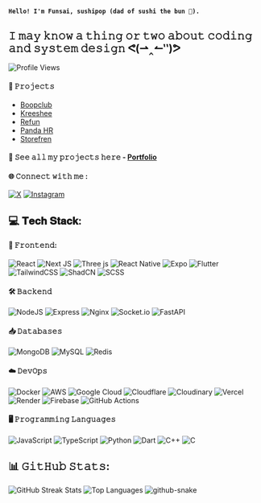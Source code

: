 #### ``` Hello! I'm Funsai, sushipop (dad of sushi the bun 🐇). ```
## 𝙸 𝚖𝚊𝚢 𝚔𝚗𝚘𝚠 𝚊 𝚝𝚑𝚒𝚗𝚐 𝚘𝚛 𝚝𝚠𝚘 𝚊𝚋𝚘𝚞𝚝 𝚌𝚘𝚍𝚒𝚗𝚐 𝚊𝚗𝚍 𝚜𝚢𝚜𝚝𝚎𝚖 𝚍𝚎𝚜𝚒𝚐𝚗 ᕙ⁠(⁠⇀⁠‸⁠↼⁠‶⁠)⁠ᕗ
![Profile Views](https://komarev.com/ghpvc/?username=FunsaiSushi&style=for-the-badge)

#### 📂 𝙿𝚛𝚘𝚓𝚎𝚌𝚝𝚜

- [Boopclub](https://boopclub.vercel.app)
- [Kreeshee](https://kreeshee.vercel.app)
- [Refun](https://refun.vercel.app)
- [Panda HR](https://pandahr.vercel.app)
- [Storefren](https://github.com/FunsaiSushi/storefren)
#### 💫 𝚂𝚎𝚎 𝚊𝚕𝚕 𝚖𝚢 𝚙𝚛𝚘𝚓𝚎𝚌𝚝𝚜 𝚑𝚎𝚛𝚎 - [Portfolio](https://funsai.vercel.app)

#### 🌐 𝙲𝚘𝚗𝚗𝚎𝚌𝚝 𝚠𝚒𝚝𝚑 𝚖𝚎 :
[![X](https://img.shields.io/badge/X-black.svg?style=for-the-badge&logo=X&logoColor=white)](https://x.com/FunsaiSushi) 
[![Instagram](https://img.shields.io/badge/Instagram-E4405F?style=for-the-badge&logo=instagram&logoColor=white)](https://instagram.com/funsai.sushi)

## 💻 𝐓𝐞𝐜𝐡 𝐒𝐭𝐚𝐜𝐤:
#### 🚀 𝙵𝚛𝚘𝚗𝚝𝚎𝚗𝚍:
![React](https://img.shields.io/badge/react-%2320232a.svg?style=for-the-badge&logo=react&logoColor=%2361DAFB) 
![Next JS](https://img.shields.io/badge/Next-black?style=for-the-badge&logo=next.js&logoColor=white) 
![Three js](https://img.shields.io/badge/threejs-black?style=for-the-badge&logo=three.js&logoColor=white) 
![React Native](https://img.shields.io/badge/react_native-%2320232a.svg?style=for-the-badge&logo=react&logoColor=%2361DAFB) 
![Expo](https://img.shields.io/badge/Expo-000020?style=for-the-badge&logo=expo&logoColor=white) 
![Flutter](https://img.shields.io/badge/Flutter-02569B?style=for-the-badge&logo=flutter&logoColor=white) 
![TailwindCSS](https://img.shields.io/badge/TailwindCSS-06B6D4?style=for-the-badge&logo=tailwindcss&logoColor=white)
![ShadCN](https://img.shields.io/badge/ShadCN-black?style=for-the-badge&logo=react&logoColor=white)
![SCSS](https://img.shields.io/badge/SCSS-CC6699?style=for-the-badge&logo=sass&logoColor=white)

#### 🛠 𝙱𝚊𝚌𝚔𝚎𝚗𝚍
![NodeJS](https://img.shields.io/badge/node.js-6DA55F?style=for-the-badge&logo=node.js&logoColor=white) 
![Express](https://img.shields.io/badge/Express-000000?style=for-the-badge&logo=express&logoColor=white)
![Nginx](https://img.shields.io/badge/nginx-%23009639.svg?style=for-the-badge&logo=nginx&logoColor=white) 
![Socket.io](https://img.shields.io/badge/Socket.io-black?style=for-the-badge&logo=socket.io&badgeColor=010101) 
![FastAPI](https://img.shields.io/badge/FastAPI-%2333B1FF.svg?style=for-the-badge&logo=fastapi&logoColor=white)  

#### 📥 𝙳𝚊𝚝𝚊𝚋𝚊𝚜𝚎𝚜
![MongoDB](https://img.shields.io/badge/MongoDB-%234ea94b.svg?style=for-the-badge&logo=mongodb&logoColor=white) 
![MySQL](https://img.shields.io/badge/mysql-4479A1.svg?style=for-the-badge&logo=mysql&logoColor=white) 
![Redis](https://img.shields.io/badge/redis-%23DD0031.svg?style=for-the-badge&logo=redis&logoColor=white)
<!--
![PostgreSQL](https://img.shields.io/badge/PostgreSQL-336791?style=for-the-badge&logo=postgresql&logoColor=white) 
![Prisma](https://img.shields.io/badge/Prisma-2D3748?style=for-the-badge&logo=prisma&logoColor=white)
![ElasticSearch](https://img.shields.io/badge/-ElasticSearch-005571?style=for-the-badge&logo=elasticsearch) 
-->

#### ☁️ 𝙳𝚎𝚟𝙾𝚙𝚜
![Docker](https://img.shields.io/badge/docker-%230db7ed.svg?style=flat-square&logo=docker&logoColor=white) 
![AWS](https://img.shields.io/badge/AWS-%23FF9900.svg?style=flat-square&logo=amazon-aws&logoColor=white) 
![Google Cloud](https://img.shields.io/badge/GoogleCloud-%234285F4.svg?style=flat-square&logo=google-cloud&logoColor=white) 
![Cloudflare](https://img.shields.io/badge/Cloudflare-F38020?style=flat-square&logo=Cloudflare&logoColor=white) 
![Cloudinary](https://img.shields.io/badge/Cloudinary-%233776AB.svg?style=flat-square&logo=cloudinary&logoColor=white)
![Vercel](https://img.shields.io/badge/vercel-%23000000.svg?style=flat-square&logo=vercel&logoColor=white) 
![Render](https://img.shields.io/badge/Render-%46E3B7.svg?style=flat-square&logo=render&logoColor=white) 
![Firebase](https://img.shields.io/badge/Firebase-%23039BE5.svg?style=flat-square&logo=firebase&logoColor=white)
![GitHub Actions](https://img.shields.io/badge/github%20actions-%232671E5.svg?style=flat-square&logo=githubactions&logoColor=white) 
<!-- ![Supabase](https://img.shields.io/badge/Supabase-3ECF8E?style=flat-square&logo=supabase&logoColor=white) -->

#### 🖥 𝙿𝚛𝚘𝚐𝚛𝚊𝚖𝚖𝚒𝚗𝚐 𝙻𝚊𝚗𝚐𝚞𝚊𝚐𝚎𝚜
![JavaScript](https://img.shields.io/badge/javascript-%23323330.svg?style=flat-square&logo=javascript&logoColor=%23F7DF1E) 
![TypeScript](https://img.shields.io/badge/typescript-%23007ACC.svg?style=flat-square&logo=typescript&logoColor=white) 
![Python](https://img.shields.io/badge/Python-%233776AB.svg?style=flat-square&logo=python&logoColor=white)
![Dart](https://img.shields.io/badge/Dart-%230175C2.svg?style=flat-square&logo=dart&logoColor=white)
![C++](https://img.shields.io/badge/c++-%2300599C.svg?style=flat-square&logo=c%2B%2B&logoColor=white) 
![C](https://img.shields.io/badge/C-%2300599C.svg?style=flat-square&logo=c&logoColor=white)

<!--
#### 🧪 𝚃𝚎𝚜𝚝𝚒𝚗𝚐  
![Jest](https://img.shields.io/badge/Jest-%23C21325.svg?style=flat-square&logo=jest&logoColor=white)
![Cypress](https://img.shields.io/badge/Cypress-%2317202C.svg?style=flat-square&logo=cypress&logoColor=white)  

#### 🏛 𝙰𝚛𝚌𝚑𝚒𝚝𝚎𝚌𝚝𝚞𝚛𝚎𝚜
![Microservices](https://img.shields.io/badge/Microservices-%2331A1C2.svg?style=flat-square&logo=docker&logoColor=white) 
![Event Driven Architecture](https://img.shields.io/badge/Event%20Driven%20Architecture-%23FF6F00.svg?style=flat-square&logo=kafka&logoColor=white)
![MVC](https://img.shields.io/badge/MVC-%2300599C.svg?style=flat-square)
![Monolithic](https://img.shields.io/badge/Monolithic-%23000000.svg?style=flat-square&logo=react&logoColor=white)
![Serverless](https://img.shields.io/badge/Serverless-%234C9F70.svg?style=flat-square&logo=aws-lambda&logoColor=white)
![Clean Architecture](https://img.shields.io/badge/Clean%20Architecture-%232E7D32.svg?style=flat-square)

#### 🎨 𝚄𝙸/𝚄𝚇 & 𝙳𝚎𝚜𝚒𝚐𝚗 𝚃𝚘𝚘𝚕𝚜
![Figma](https://img.shields.io/badge/figma-%23F24E1E.svg?style=flat-square&logo=figma&logoColor=white) 
![Canva](https://img.shields.io/badge/Canva-%2300C4CC.svg?style=flat-square&logo=Canva&logoColor=white) 

#### 🎬 𝚅𝚒𝚍𝚎𝚘 & 𝙼𝚞𝚕𝚝𝚒𝚖𝚎𝚍𝚒𝚊 𝙿𝚛𝚘𝚌𝚎𝚜𝚜𝚒𝚗𝚐
![Adobe Premiere Pro](https://img.shields.io/badge/Adobe%20Premiere%20Pro-9999FF.svg?style=flat-square&logo=Adobe%20Premiere%20Pro&logoColor=white) 
![Adobe After Effects](https://img.shields.io/badge/Adobe%20After%20Effects-9999FF.svg?style=flat-square&logo=Adobe%20After%20Effects&logoColor=white) 
![FFmpeg](https://shields.io/badge/FFmpeg-%23171717.svg?logo=ffmpeg&style=flat-square&labelColor=171717&logoColor=5cb85c) 
![Sharp](https://img.shields.io/badge/Sharp-%23007ACC.svg?style=flat-square&logo=sharp&logoColor=white)  
#### 🎮 𝙶𝚊𝚖𝚎 𝙳𝚎𝚟𝚎𝚕𝚘𝚙𝚖𝚎𝚗𝚝
![Godot Engine](https://img.shields.io/badge/GODOT-%23FFFFFF.svg?style=flat-square&logo=godot-engine) 

#### 📋 𝙿𝚛𝚘𝚓𝚎𝚌𝚝 𝙼𝚊𝚗𝚊𝚐𝚎𝚖𝚎𝚗𝚝
![Jira](https://img.shields.io/badge/Jira-0052CC?style=flat-square&logo=jira&logoColor=white)
![Trello](https://img.shields.io/badge/Trello-%23026AA7.svg?style=flat-square&logo=Trello&logoColor=white) 
-->

## 📊 𝙶𝚒𝚝𝙷𝚞𝚋 𝚂𝚝𝚊𝚝𝚜:
<!-- ![](https://github-readme-stats.vercel.app/api?username=FunsaiSushi&theme=dark&hide_border=false&include_all_commits=false&count_private=false) -->
<!-- Dark mode -->
<picture>
  <source 
    srcset="https://github-readme-streak-stats.herokuapp.com/?user=FunsaiSushi&theme=dark&hide_border=false" 
    media="(prefers-color-scheme: dark)" />
  <img 
    src="https://github-readme-streak-stats.herokuapp.com/?user=FunsaiSushi&theme=light&hide_border=false" 
    alt="GitHub Streak Stats" />
</picture>

<!-- Top Languages Card -->
<picture>
  <source 
    srcset="https://github-readme-stats.vercel.app/api/top-langs/?username=FunsaiSushi&theme=dark&hide_border=false&layout=compact" 
    media="(prefers-color-scheme: dark)" />
  <img 
    src="https://github-readme-stats.vercel.app/api/top-langs/?username=FunsaiSushi&theme=light&hide_border=false&layout=compact" 
    alt="Top Languages" />
</picture>


<picture>
  <source media="(prefers-color-scheme: dark)" srcset="https://raw.githubusercontent.com/FunsaiSushi/FunsaiSushi/output/github-snake-dark.svg" />
  <source media="(prefers-color-scheme: light)" srcset="https://raw.githubusercontent.com/FunsaiSushi/FunsaiSushi/output/github-snake.svg" />
  <img alt="github-snake" src="https://raw.githubusercontent.com/tobiasmeyhoefer/tobiasmeyhoefer/output/github-snake.svg" />
</picture>
